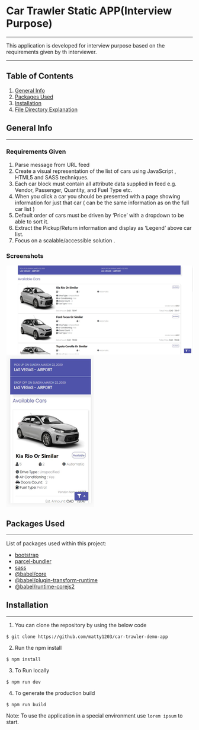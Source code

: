 # Car Trawler Static APP(Interview Purpose)
***
This application is developed for interview purpose based on the requirements given by th interviewer.

***

## Table of Contents
1. [General Info](#general-info)
2. [Packages Used](#packages-used)
3. [Installation](#installation)
4. [File Directory Explanation](#file-directory)

## General Info
***
### Requirements Given
1. Parse message from URL feed 
2. Create a visual representation of the list of cars using JavaScript , HTML5 and SASS techniques. 
3. Each car block must contain all attribute data supplied in feed e.g. Vendor, Passenger, Quantity, and Fuel Type etc. 
4. When you click a car you should be presented with a page showing information for just that car ( can be the same information as on the full car list ) 
5. Default order of cars must be driven by ‘Price’ with a dropdown to be able to sort it.
6. Extract the Pickup/Return information and display as ‘Legend’ above car list. 
7. Focus on a scalable/accessible solution .

### Screenshots
![Home Desktop View](/screenshots/home-desktop.png)
![Home Mobile View](/screenshots/home-mobile.png)

## Packages Used
***
List of packages used within this project:
* [bootstrap](https://getbootstrap.com/docs/5.0/getting-started/introduction/)
* [parcel-bundler](https://parceljs.org/getting_started.html)
* [sass](https://sass-lang.com/install)
* [@babel/core](https://babeljs.io/docs/en/babel-core)
* [@babel/plugin-transform-runtime](https://babeljs.io/docs/en/babel-plugin-transform-runtime)
* [@babel/runtime-corejs2](https://babeljs.io/docs/en/babel-runtime-corejs2)


## Installation
***
1. You can clone the repository by using the below code
```
$ git clone https://github.com/matty1203/car-trawler-demo-app
```

2. Run the npm install 
```
$ npm install
```

3. To Run locally
```
$ npm run dev
```

4. To generate the production build
```
$ npm run build
```
Note: To use the application in a special environment use ```lorem ipsum``` to start.